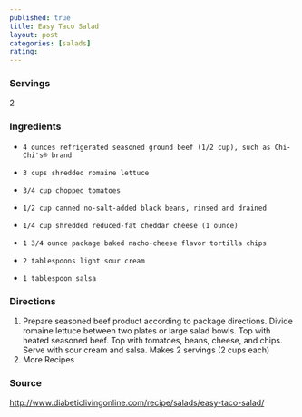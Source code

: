 ```yaml
---
published: true
title: Easy Taco Salad
layout: post
categories: [salads]
rating: 
---
```

### Servings
2

### Ingredients
-     4 ounces refrigerated seasoned ground beef (1/2 cup), such as Chi-Chi's® brand
-     3 cups shredded romaine lettuce
-     3/4 cup chopped tomatoes
-     1/2 cup canned no-salt-added black beans, rinsed and drained
-     1/4 cup shredded reduced-fat cheddar cheese (1 ounce)
-     1 3/4 ounce package baked nacho-cheese flavor tortilla chips
-     2 tablespoons light sour cream
-     1 tablespoon salsa


### Directions
1. Prepare seasoned beef product according to package directions. Divide romaine lettuce between two plates or large salad bowls. Top with heated seasoned beef. Top with tomatoes, beans, cheese, and chips. Serve with sour cream and salsa. Makes 2 servings (2 cups each)
2. More Recipes

### Source
<a href="http://www.diabeticlivingonline.com/recipe/salads/easy-taco-salad/" target="new">http://www.diabeticlivingonline.com/recipe/salads/easy-taco-salad/</a>
